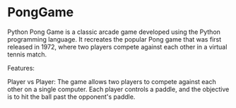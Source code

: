 # PongGame
Python Pong Game is a classic arcade game developed using the Python programming language. It recreates the popular Pong game that was first released in 1972, where two players compete against each other in a virtual tennis match.

Features:

Player vs Player: The game allows two players to compete against each other on a single computer. Each player controls a paddle, and the objective is to hit the ball past the opponent's paddle.
